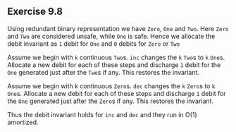 ## Exercise 9.8

Using redundant binary representation we have `Zero`, `One` and `Two`. Here `Zero` and `Two` are considered unsafe, while `One` is safe. Hence we allocate the debit invariant as `1` debit for `One` and `0` debits for `Zero` or `Two`

Assume we begin with `k` continuous `Two`s. `inc` changes the `k` `Two`s to `k` `One`s. Allocate a new debit for each of these steps and discharge `1` debit for the `One` generated just after the `Two`s if any. This restores the invariant.

Assume we begin with k continuous `Zero`s. `dec` changes the `k` `Zero`s to `k` `One`s. Allocate a new debit for each of these steps and discharge `1` debit for the `One` generated just after the `Zero`s if any. This restores the invariant.

Thus the debit invariant holds for `inc` and `dec` and they run in O(1) amortized.